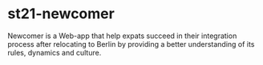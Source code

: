# st21-newcomer
Newcomer is a Web-app that help expats succeed in their integration process after relocating to Berlin by providing a better understanding of its rules, dynamics and culture.
